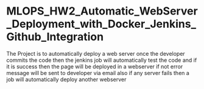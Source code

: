# MLOPS_HW2_Automatic_WebServer_Deployment_with_Docker_Jenkins_Github_Integration
The Project is to automatically deploy a web server once the developer commits the code then the jenkins job will automatically test the code and if it is success then the page will be deployed in a webserver if not error message will be sent to developer via email also if any server fails then a job will automatically deploy another webserver
